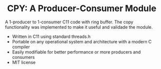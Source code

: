 <center><h1>CPY: A Producer-Consumer Module</h1></center>

A 1-producer to 1-consumer C11 code with ring buffer. The copy functionality was implemented to make it useful and validade the module.

- Written in C11 using standard threads.h
- Portable on any operational system and architecture with a modern C compiler
- Easily modifiable for better performance or more producers and consumers
- MIT license
